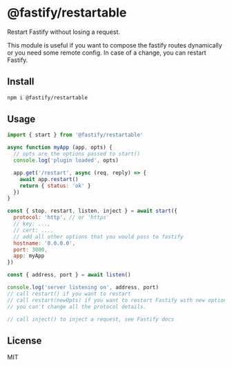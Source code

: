 # @fastify/restartable

Restart Fastify without losing a request.

This module is useful if you want to compose the
fastify routes dynamically or you need some remote
config. In case of a change, you can restart Fastify.

## Install

```bash
npm i @fastify/restartable
```

## Usage

```js
import { start } from '@fastify/restartable'

async function myApp (app, opts) {
  // opts are the options passed to start()
  console.log('plugin loaded', opts)

  app.get('/restart', async (req, reply) => {
    await app.restart()
    return { status: 'ok' }
  })
}

const { stop, restart, listen, inject } = await start({
  protocol: 'http', // or 'https'
  // key: ...,
  // cert: ...,
  // add all other options that you would pass to fastify
  hostname: '0.0.0.0',
  port: 3000,
  app: myApp
})

const { address, port } = await listen()

console.log('server listening on', address, port)
// call restart() if you want to restart
// call restart(newOpts) if you want to restart Fastify with new options
// you can't change all the protocol details.

// call inject() to inject a request, see Fastify docs
```

## License

MIT
